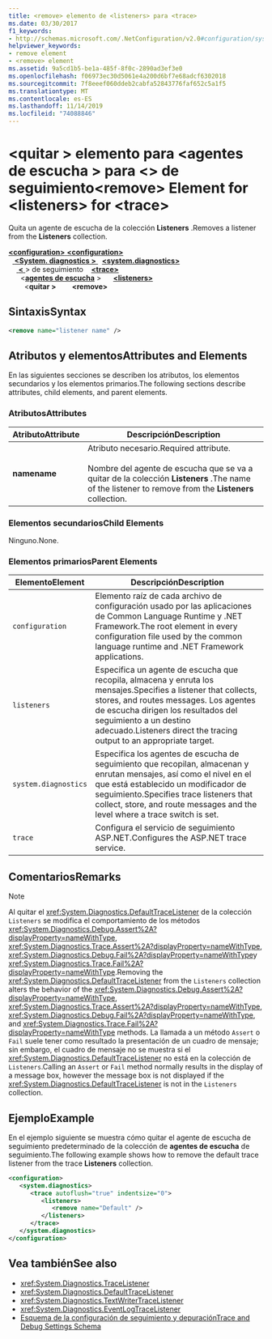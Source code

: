 ```yaml
---
title: <remove> elemento de <listeners> para <trace>
ms.date: 03/30/2017
f1_keywords:
- http://schemas.microsoft.com/.NetConfiguration/v2.0#configuration/system.diagnostics/trace/listeners/remove
helpviewer_keywords:
- remove element
- <remove> element
ms.assetid: 9a5cd1b5-be1a-485f-8f0c-2890ad3ef3e0
ms.openlocfilehash: f06973ec30d5061e4a200d6bf7e68adcf6302018
ms.sourcegitcommit: 7f8eeef060ddeb2cabfa52843776faf652c5a1f5
ms.translationtype: MT
ms.contentlocale: es-ES
ms.lasthandoff: 11/14/2019
ms.locfileid: "74088846"
---
```

# <a name="remove-element-for-listeners-for-trace"></a><span data-ttu-id="05946-102">\<quitar > elemento para \<agentes de escucha > para \<> de seguimiento</span><span class="sxs-lookup"><span data-stu-id="05946-102">\<remove> Element for \<listeners> for \<trace></span></span>
<span data-ttu-id="05946-103">Quita un agente de escucha de la colección **Listeners** .</span><span class="sxs-lookup"><span data-stu-id="05946-103">Removes a listener from the **Listeners** collection.</span></span>  

<span data-ttu-id="05946-104">[ **\<configuration>** ](../configuration-element.md)</span><span class="sxs-lookup"><span data-stu-id="05946-104">[**\<configuration>**](../configuration-element.md)</span></span>\
<span data-ttu-id="05946-105">&nbsp;&nbsp;[ **\<System. diagnostics >** ](system-diagnostics-element.md)</span><span class="sxs-lookup"><span data-stu-id="05946-105">&nbsp;&nbsp;[**\<system.diagnostics>**](system-diagnostics-element.md)</span></span>\
<span data-ttu-id="05946-106">&nbsp;&nbsp;&nbsp;&nbsp;[ **\<** ](trace-element.md) > de seguimiento</span><span class="sxs-lookup"><span data-stu-id="05946-106">&nbsp;&nbsp;&nbsp;&nbsp;[**\<trace>**](trace-element.md)</span></span>\
<span data-ttu-id="05946-107">&nbsp;&nbsp;&nbsp;&nbsp;&nbsp;&nbsp;\<[**agentes de escucha**](listeners-element-for-trace.md) ></span><span class="sxs-lookup"><span data-stu-id="05946-107">&nbsp;&nbsp;&nbsp;&nbsp;&nbsp;&nbsp;[**\<listeners>**](listeners-element-for-trace.md)</span></span>\
<span data-ttu-id="05946-108">&nbsp;&nbsp;&nbsp;&nbsp;&nbsp;&nbsp;&nbsp;&nbsp;\<**quitar >**</span><span class="sxs-lookup"><span data-stu-id="05946-108">&nbsp;&nbsp;&nbsp;&nbsp;&nbsp;&nbsp;&nbsp;&nbsp;**\<remove>**</span></span>

## <a name="syntax"></a><span data-ttu-id="05946-109">Sintaxis</span><span class="sxs-lookup"><span data-stu-id="05946-109">Syntax</span></span>  
  
```xml  
<remove name="listener name" />  
```  
  
## <a name="attributes-and-elements"></a><span data-ttu-id="05946-110">Atributos y elementos</span><span class="sxs-lookup"><span data-stu-id="05946-110">Attributes and Elements</span></span>  
 <span data-ttu-id="05946-111">En las siguientes secciones se describen los atributos, los elementos secundarios y los elementos primarios.</span><span class="sxs-lookup"><span data-stu-id="05946-111">The following sections describe attributes, child elements, and parent elements.</span></span>  
  
### <a name="attributes"></a><span data-ttu-id="05946-112">Atributos</span><span class="sxs-lookup"><span data-stu-id="05946-112">Attributes</span></span>  
  
|<span data-ttu-id="05946-113">Atributo</span><span class="sxs-lookup"><span data-stu-id="05946-113">Attribute</span></span>|<span data-ttu-id="05946-114">Descripción</span><span class="sxs-lookup"><span data-stu-id="05946-114">Description</span></span>|  
|---------------|-----------------|  
|<span data-ttu-id="05946-115">**name**</span><span class="sxs-lookup"><span data-stu-id="05946-115">**name**</span></span>|<span data-ttu-id="05946-116">Atributo necesario.</span><span class="sxs-lookup"><span data-stu-id="05946-116">Required attribute.</span></span><br /><br /> <span data-ttu-id="05946-117">Nombre del agente de escucha que se va a quitar de la colección **Listeners** .</span><span class="sxs-lookup"><span data-stu-id="05946-117">The name of the listener to remove from the **Listeners** collection.</span></span>|  
  
### <a name="child-elements"></a><span data-ttu-id="05946-118">Elementos secundarios</span><span class="sxs-lookup"><span data-stu-id="05946-118">Child Elements</span></span>  
 <span data-ttu-id="05946-119">Ninguno.</span><span class="sxs-lookup"><span data-stu-id="05946-119">None.</span></span>  
  
### <a name="parent-elements"></a><span data-ttu-id="05946-120">Elementos primarios</span><span class="sxs-lookup"><span data-stu-id="05946-120">Parent Elements</span></span>  
  
|<span data-ttu-id="05946-121">Elemento</span><span class="sxs-lookup"><span data-stu-id="05946-121">Element</span></span>|<span data-ttu-id="05946-122">Descripción</span><span class="sxs-lookup"><span data-stu-id="05946-122">Description</span></span>|  
|-------------|-----------------|  
|`configuration`|<span data-ttu-id="05946-123">Elemento raíz de cada archivo de configuración usado por las aplicaciones de Common Language Runtime y .NET Framework.</span><span class="sxs-lookup"><span data-stu-id="05946-123">The root element in every configuration file used by the common language runtime and .NET Framework applications.</span></span>|  
|`listeners`|<span data-ttu-id="05946-124">Especifica un agente de escucha que recopila, almacena y enruta los mensajes.</span><span class="sxs-lookup"><span data-stu-id="05946-124">Specifies a listener that collects, stores, and routes messages.</span></span> <span data-ttu-id="05946-125">Los agentes de escucha dirigen los resultados del seguimiento a un destino adecuado.</span><span class="sxs-lookup"><span data-stu-id="05946-125">Listeners direct the tracing output to an appropriate target.</span></span>|  
|`system.diagnostics`|<span data-ttu-id="05946-126">Especifica los agentes de escucha de seguimiento que recopilan, almacenan y enrutan mensajes, así como el nivel en el que está establecido un modificador de seguimiento.</span><span class="sxs-lookup"><span data-stu-id="05946-126">Specifies trace listeners that collect, store, and route messages and the level where a trace switch is set.</span></span>|  
|`trace`|<span data-ttu-id="05946-127">Configura el servicio de seguimiento ASP.NET.</span><span class="sxs-lookup"><span data-stu-id="05946-127">Configures the ASP.NET trace service.</span></span>|  
  
## <a name="remarks"></a><span data-ttu-id="05946-128">Comentarios</span><span class="sxs-lookup"><span data-stu-id="05946-128">Remarks</span></span>  
  
> [!NOTE]
> <span data-ttu-id="05946-129">Al quitar el <xref:System.Diagnostics.DefaultTraceListener> de la colección `Listeners` se modifica el comportamiento de los métodos <xref:System.Diagnostics.Debug.Assert%2A?displayProperty=nameWithType>, <xref:System.Diagnostics.Trace.Assert%2A?displayProperty=nameWithType>, <xref:System.Diagnostics.Debug.Fail%2A?displayProperty=nameWithType>y <xref:System.Diagnostics.Trace.Fail%2A?displayProperty=nameWithType>.</span><span class="sxs-lookup"><span data-stu-id="05946-129">Removing the <xref:System.Diagnostics.DefaultTraceListener> from the `Listeners` collection alters the behavior of the <xref:System.Diagnostics.Debug.Assert%2A?displayProperty=nameWithType>, <xref:System.Diagnostics.Trace.Assert%2A?displayProperty=nameWithType>, <xref:System.Diagnostics.Debug.Fail%2A?displayProperty=nameWithType>, and <xref:System.Diagnostics.Trace.Fail%2A?displayProperty=nameWithType> methods.</span></span> <span data-ttu-id="05946-130">La llamada a un método `Assert` o `Fail` suele tener como resultado la presentación de un cuadro de mensaje; sin embargo, el cuadro de mensaje no se muestra si el <xref:System.Diagnostics.DefaultTraceListener> no está en la colección de `Listeners`.</span><span class="sxs-lookup"><span data-stu-id="05946-130">Calling an `Assert` or `Fail` method normally results in the display of a message box, however the message box is not displayed if the <xref:System.Diagnostics.DefaultTraceListener> is not in the `Listeners` collection.</span></span>  
  
## <a name="example"></a><span data-ttu-id="05946-131">Ejemplo</span><span class="sxs-lookup"><span data-stu-id="05946-131">Example</span></span>  
 <span data-ttu-id="05946-132">En el ejemplo siguiente se muestra cómo quitar el agente de escucha de seguimiento predeterminado de la colección de **agentes de escucha** de seguimiento.</span><span class="sxs-lookup"><span data-stu-id="05946-132">The following example shows how to remove the default trace listener from the trace **Listeners** collection.</span></span>  
  
```xml  
<configuration>  
   <system.diagnostics>  
      <trace autoflush="true" indentsize="0">  
         <listeners>  
            <remove name="Default" />  
         </listeners>  
      </trace>  
   </system.diagnostics>  
</configuration>  
```  
  
## <a name="see-also"></a><span data-ttu-id="05946-133">Vea también</span><span class="sxs-lookup"><span data-stu-id="05946-133">See also</span></span>

- <xref:System.Diagnostics.TraceListener>
- <xref:System.Diagnostics.DefaultTraceListener>
- <xref:System.Diagnostics.TextWriterTraceListener>
- <xref:System.Diagnostics.EventLogTraceListener>
- [<span data-ttu-id="05946-134">Esquema de la configuración de seguimiento y depuración</span><span class="sxs-lookup"><span data-stu-id="05946-134">Trace and Debug Settings Schema</span></span>](index.md)
